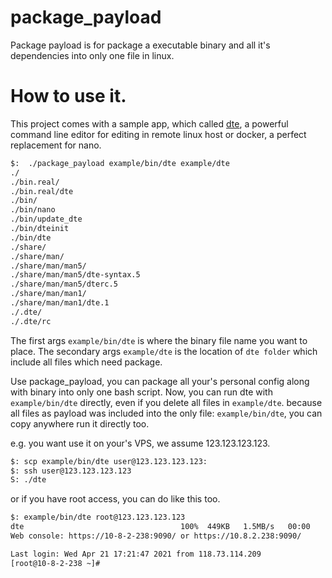 # package_payload

Package payload is for package a executable binary and all it's dependencies into only one file in linux.

# How to use it.

This project comes with a sample app, which called [dte](https://gitlab.com/craigbarnes/dte), a powerful 
command line editor for editing in remote linux host or docker, a perfect replacement for nano.

```sh
$:  ./package_payload example/bin/dte example/dte
./
./bin.real/
./bin.real/dte
./bin/
./bin/nano
./bin/update_dte
./bin/dteinit
./bin/dte
./share/
./share/man/
./share/man/man5/
./share/man/man5/dte-syntax.5
./share/man/man5/dterc.5
./share/man/man1/
./share/man/man1/dte.1
./.dte/
./.dte/rc
```

The first args `example/bin/dte` is where the binary file name you want to place.
The secondary args `example/dte` is the location of `dte folder` which include all files which need package.

Use package_payload, you can package all your's personal config along with binary into only one bash script.
Now, you can run dte with `example/bin/dte` directly, even if you delete all files in `example/dte`.
because all files as payload was included into the only file: `example/bin/dte`,  you can copy anywhere run it directly too.

e.g. you want use it on your's VPS, we assume 123.123.123.123.

```sh
$: scp example/bin/dte user@123.123.123.123:
$: ssh user@123.123.123.123
S: ./dte
```
or if you have root access, you can do like this too.

```sh
$: example/bin/dte root@123.123.123.123
dte                                   100%  449KB   1.5MB/s   00:00    
Web console: https://10-8-2-238:9090/ or https://10.8.2.238:9090/

Last login: Wed Apr 21 17:21:47 2021 from 118.73.114.209
[root@10-8-2-238 ~]# 
```
